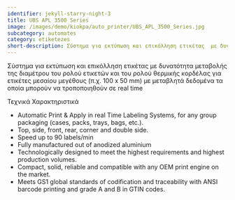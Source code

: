 ```yaml
---
identifier: jekyll-starry-night-3
title: UBS APL 3500 Series
image: /images/demo/kiokpa/auto_printer/UBS_APL_3500_Series.jpg
subcategory: automates
category: etiketezes
short-description: Σύστημα για εκτύπωση και επικόλληση ετικέτας  με δυνατότητα μεταβολής της διαμέτρου του ρολού ετικετών
---
```





 Σύστημα για εκτύπωση και επικόλληση ετικέτας  με δυνατότητα μεταβολής της διαμέτρου του ρολού ετικετών
και του ρολού θερμικής κορδέλας για ετικέτες μεσαίου μεγέθους (π.χ. 100 x 50 mm) με μεταβλητά δεδομένα
τα οποία μπορούν να τροποποιηθούν σε real time 



Τεχνικά Χαρακτηριστικά

* Automatic Print & Apply in real Time Labeling Systems, for any group packaging (cases, packs, trays, bags, etc.).
* Top, side, front, rear, corner and double side.
* Speed up to 90 labels/min
* Fully manufactured out of anodized aluminium
* Technologically designed to meet the highest requirements and highest production volumes.
* Compact, solid, reliable and compatible with any OEM print engine on the market.
* Meets GS1 global standards of codification and traceability with ANSI barcode printing and grade A and B in GTIN codes.




